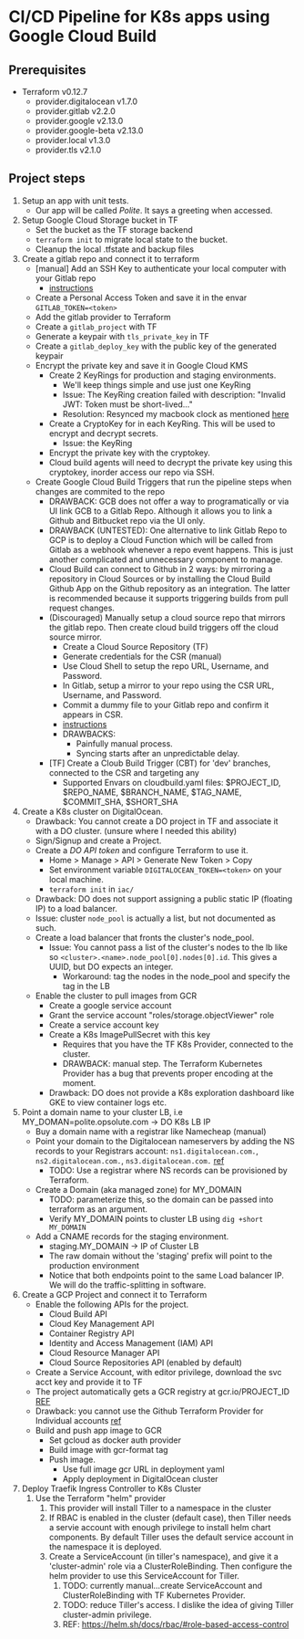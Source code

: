 # CI/CD Pipeline for K8s apps using Google Cloud Build

## Prerequisites

- Terraform v0.12.7
  - provider.digitalocean v1.7.0
  - provider.gitlab v2.2.0
  - provider.google v2.13.0
  - provider.google-beta v2.13.0
  - provider.local v1.3.0
  - provider.tls v2.1.0

## Project steps

1. Setup an app with unit tests.
    - Our app will be called *Polite*. It says a greeting when accessed.
2. Setup Google Cloud Storage bucket in TF
    - Set the bucket as the TF storage backend
    - `terraform init` to migrate local state to the bucket.
    - Cleanup the local .tfstate and backup files
3. Create a gitlab repo and connect it to terraform
    - [manual] Add an SSH Key to authenticate your local computer with your Gitlab repo
      - [instructions](https://docs.gitlab.com/ee/ssh/README.html#adding-an-ssh-key-to-your-gitlab-account)
    - Create a Personal Access Token and save it in the envar `GITLAB_TOKEN=<token>`
    - Add the gitlab provider to Terraform
    - Create a `gitlab_project` with TF
    - Generate a keypair with `tls_private_key` in TF
    - Create a `gitlab_deploy_key` with the public key of the generated keypair
    - Encrypt the private key and save it in Google Cloud KMS
        - Create 2 KeyRings for production and staging environments.
            - We'll keep things simple and use just one KeyRing
            - Issue: The KeyRing creation failed with description: "Invalid JWT: Token must be short-lived..."
            - Resolution: Resynced my macbook clock as mentioned [here](https://stackoverflow.com/a/36201957)
        - Create a CryptoKey for in each KeyRing. This will be used to encrypt and decrypt secrets.
            - Issue: the KeyRing
        - Encrypt the private key with the cryptokey.
        - Cloud build agents will need to decrypt the private key using this cryptokey, inorder access our repo via SSH.
    - Create Google Cloud Build Triggers that run the pipeline steps when changes are commited to the repo
      - DRAWBACK: GCB does not offer a way to programatically or via UI link GCB to a Gitlab Repo. Although it allows you to link a Github and Bitbucket repo via the UI only.
      - DRAWBACK (UNTESTED): One alternative to link Gitlab Repo to GCP is to deploy a Cloud Function which will be called from Gitlab as a webhook whenever a repo event happens. This is just another complicated and unnecessary component to manage.
      - Cloud Build can connect to Github in 2 ways: by mirroring a repository in Cloud Sources or by installing the Cloud Build Github App on the Github repository as an integration. The latter is recommended because it supports triggering builds from pull request changes.
      - (Discouraged) Manually setup a cloud source repo that mirrors the gitlab repo. Then create cloud build triggers off the cloud source mirror.
        - Create a Cloud Source Repository (TF)
        - Generate credentials for the CSR (manual)
        - Use Cloud Shell to setup the repo URL, Username, and Password.
        - In Gitlab, setup a mirror to your repo using the CSR URL, Username, and Password.
        - Commit a dummy file to your Gitlab repo and confirm it appears in CSR.
        - [instructions](https://cloud.google.com/solutions/mirroring-gitlab-repositories-to-cloud-source-repositories)
        - DRAWBACKS:
          - Painfully manual process.
          - Syncing starts after an unpredictable delay.
      - [TF] Create a Cloub Build Trigger (CBT) for 'dev' branches, connected to the CSR and targeting any
        - Supported Envars on cloudbuild.yaml files: $PROJECT_ID, $REPO_NAME, $BRANCH_NAME, $TAG_NAME, $COMMIT_SHA, $SHORT_SHA
4. Create a K8s cluster on DigitalOcean.
    - Drawback: You cannot create a DO project in TF and associate it with a DO cluster. (unsure where I needed this ability)
    - Sign/Signup and create a Project.
    - Create a *DO API token* and configure Terraform to use it.
        - Home > Manage > API > Generate New Token > Copy
        - Set environment variable `DIGITALOCEAN_TOKEN=<token>` on your local machine.
        - `terraform init` in `iac/`
    - Drawback: DO does not support assigning a public static IP (floating IP) to a load balancer.
    - Issue: cluster `node_pool` is actually a list, but not documented as such.
    - Create a load balancer that fronts the cluster's node_pool.
        - Issue: You cannot pass a list of the cluster's nodes to the lb like so `<cluster>.<name>.node_pool[0].nodes[0].id`. This gives a UUID, but DO expects an integer.
            - Workaround: tag the nodes in the node_pool and specify the tag in the LB
    - Enable the cluster to pull images from GCR
        - Create a google service account
        - Grant the service account "roles/storage.objectViewer" role
        - Create a service account key
        - Create a K8s ImagePullSecret with this key
            - Requires that you have the TF K8s Provider, connected to the cluster.
            - DRAWBACK: manual step. The Terraform Kubernetes Provider has a bug that prevents proper encoding at the moment.
        - Drawback: DO does not provide a K8s exploration dashboard like GKE to view container logs etc.
5. Point a domain name to your cluster LB, i.e MY_DOMAN=polite.opsolute.com -> DO K8s LB IP
    - Buy a domain name with a registrar like Namecheap (manual)
    - Point your domain to the Digitalocean nameservers by adding the NS records to your Registrars account: `ns1.digitalocean.com.`, `ns2.digitalocean.com.`, `ns3.digitalocean.com.` [ref](https://www.digitalocean.com/community/tutorials/how-to-point-to-digitalocean-nameservers-from-common-domain-registrars)
        - TODO: Use a registrar where NS records can be provisioned by Terraform.
    - Create a Domain (aka managed zone) for MY_DOMAIN
        - TODO: parameterize this, so the domain can be passed into terraform as an argument.
        - Verify MY_DOMAIN points to cluster LB using `dig +short MY_DOMAIN`
    - Add a CNAME records for the staging environment.
        - staging.MY_DOMAIN -> IP of Cluster LB
        - The raw domain without the 'staging' prefix will point to the production environment
        - Notice that both endpoints point to the same Load balancer IP. We will do the traffic-splitting in software.
6. Create a GCP Project and connect it to Terraform
    - Enable the following APIs for the project.
        - Cloud Build API
        - Cloud Key Management API
        - Container Registry API
        - Identity and Access Management (IAM) API
        - Cloud Resource Manager API
        - Cloud Source Repositories API (enabled by default)
    - Create a Service Account, with editor privilege, download the svc acct key and provide it to TF
    - The project automatically gets a GCR registry at gcr.io/PROJECT_ID [REF](https://stackoverflow.com/questions/53714284/how-do-you-create-a-gcr-repo-with-terraform)
    - Drawback: you cannot use the Github Terraform Provider for Individual accounts [ref](https://github.com/terraform-providers/terraform-provider-github/issues/45)
    - Build and push app image to GCR
        - Set gcloud as docker auth provider
        - Build image with gcr-format tag
        - Push image.
            - Use full image gcr URL in deployment yaml
            - Apply deployment in DigitalOcean cluster
7. Deploy Traefik Ingress Controller to K8s Cluster
   1. Use the Terraform "helm" provider
      1. This provider will install Tiller to a namespace in the cluster
      2. If RBAC is enabled in the cluster (default case), then Tiller needs a servie account with enough privilege to install helm chart components. By default Tiller uses the default service account in the namespace it is deployed.
      3. Create a ServiceAccount (in tiller's namespace), and give it a 'cluster-admin' role via a ClusterRoleBinding. Then configure the helm provider to use this ServiceAccount for Tiller.
         1. TODO: currently manual...create ServiceAccount and ClusterRoleBinding with TF Kubernetes Provider.
         2. TODO: reduce Tiller's access. I dislike the idea of giving Tiller cluster-admin privilege.
         3. REF: https://helm.sh/docs/rbac/#role-based-access-control


